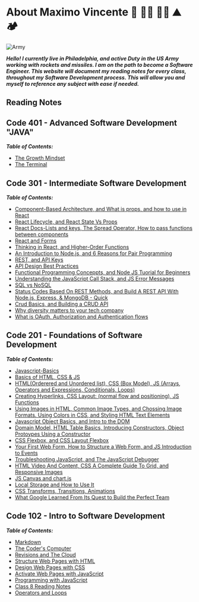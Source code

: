 # About Maximo Vincente 🚀 👨‍💻 🚣‍♂️ ⛰️ 🏕️

![Army](https://user-images.githubusercontent.com/103771906/182265368-b468a297-35e7-43de-800a-8a25b149c09a.jpg)

***Hello! I currently live in Philadelphia, and active Duty in the US Army working with rockets and missiles. I am on the path to become a Software Engineer. This website will document my reading notes for every class, throughout my Software Development process. This will allow you and myself to reference any subject with ease if needed.***

## Reading Notes

## Code 401 - Advanced Software Development "JAVA"

***Table of Contents:***

- [The Growth Mindset](https://maximovincente.github.io/reading-notes/growth-mindset)
- [The Terminal](https://maximovincente.github.io/reading-notes/terminal)

## Code 301 - Intermediate Software Development

***Table of Contents:***

- [Component-Based Architecture, and What is props, and how to use in React](https://maximovincente.github.io/reading-notes/class-1)
- [React Lifecycle, and React State Vs Props](https://maximovincente.github.io/reading-notes/class-2)
- [React Docs-Lists and keys, The Spread Operator, How to pass functions between components](https://maximovincente.github.io/reading-notes/class-3)
- [React and Forms](https://maximovincente.github.io/reading-notes/class-4)
- [Thinking in React, and Higher-Order Functions](https://maximovincente.github.io/reading-notes/class-5)
- [An Introduction to Node.js, and 6 Reasons for Pair Programming](https://maximovincente.github.io/reading-notes/class-6)
- [REST, and API Keys](https://maximovincente.github.io/reading-notes/class-7)
- [API Design Best Practices](https://maximovincente.github.io/reading-notes/class-8)
- [Functional Programming Conceppts, and Node JS Tuorial for Beginners](https://maximovincente.github.io/reading-notes/class-9)
- [Understanding the JavaScript Call Stack, and JS Error Messages](https://maximovincente.github.io/reading-notes/class10)
- [SQL vs NoSQL](https://maximovincente.github.io/reading-notes/class11)
- [Status Codes Based On REST Methods, and Build A REST API With Node.js, Express, & MongoDB - Quick](https://maximovincente.github.io/reading-notes/class12)
- [Crud Basics, and Building a CRUD API](https://maximovincente.github.io/reading-notes/class13)
- [Why diversity matters to your tech company](https://maximovincente.github.io/reading-notes/class14)
- [What is OAuth, Authorization and Authentication flows](https://maximovincente.github.io/reading-notes/class15)

## Code 201 - Foundations of Software Development

***Table of Contents:***

- [Javascript-Basics](https://maximovincente.github.io/reading-notes/class-01)
- [Basics of HTML, CSS & JS](https://maximovincente.github.io/reading-notes/class-02)
- [HTML(Orderered and Unordered list), CSS (Box Model), JS (Arrays, Operators and Expressions, Conditionals, Loops)](https://maximovincente.github.io/reading-notes/class-03)
- [Creating Hyperlinks, CSS Layout: (normal flow and positioning), JS Functions](https://maximovincente.github.io/reading-notes/class-04)
- [Using Images in HTML, Common Image Types, and Chossing Image Formats. Using Colors in CSS, and Styling HTML Text Elements](https://maximovincente.github.io/reading-notes/class-05)
- [Javascript Object Basics, and Intro to the DOM](https://maximovincente.github.io/reading-notes/class-06)
- [Domain Model, HTML Table Basics, Introducing Constructors, Object Protoypes Using a Constructor](https://maximovincente.github.io/reading-notes/class-07)
- [CSS Flexbox, and CSS Layout Flexbox](https://maximovincente.github.io/reading-notes/class-08)
- [Your First Web Form, How to Structure a Web Form, and JS Introduction to Events](https://maximovincente.github.io/reading-notes/class-09)
- [Troubleshooting JavaScript, and The JavaScript Debugger](https://maximovincente.github.io/reading-notes/class-10)
- [HTML Video And Content, CSS A Complete Guide To Grid, and Responsive Images](https://maximovincente.github.io/reading-notes/class-11)
- [JS Canvas and chart.js](https://maximovincente.github.io/reading-notes/class-12)
- [Local Storage and How to Use It](https://maximovincente.github.io/reading-notes/class-13)
- [CSS Transforms, Transitions, Animations](https://maximovincente.github.io/reading-notes/class-14a)
- [What Google Learned From Its Quest to Build the Perfect Team](https://maximovincente.github.io/reading-notes/class-14b)

## Code 102 - Intro to Software Development

***Table of Contents:***

- [Markdown](https://maximovincente.github.io/reading-notes/Markdown)
- [The Coder's Computer](https://maximovincente.github.io/reading-notes/class2)
- [Revisions and The Cloud](https://maximovincente.github.io/reading-notes/class3)
- [Structure Web Pages with HTML](https://maximovincente.github.io/reading-notes/class4)
- [Design Web Pages with CSS](https://maximovincente.github.io/reading-notes/class5)
- [Activate Web Pages with JavaScript](https://maximovincente.github.io/reading-notes/class6)
- [Programming with JavaScript](https://maximovincente.github.io/reading-notes/class7)
- [Class 8 Reading Notes](https://maximovincente.github.io/reading-notes/class8)
- [Operators and Loops](https://github.com/MaximoVincente/)
